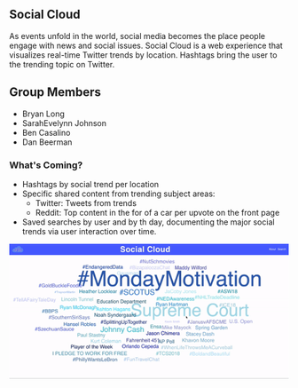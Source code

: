 ## Social Cloud

As events unfold in the world, social media becomes the place people engage with news and social issues. Social Cloud is a web experience that visualizes  real-time Twitter trends by location. Hashtags bring the user to the trending topic on Twitter.  

## Group Members
- Bryan Long
- SarahEvelynn Johnson
- Ben Casalino
- Dan Beerman


### What's Coming? 
- Hashtags by social trend per location
- Specific shared content from trending subject areas: 
  - Twitter: Tweets from trends
  - Reddit: Top content in the for of a car per upvote on the front page
- Saved searches by user and by th day, documenting the major social trends via user interaction over time. 

![Social Cloud Demo](https://github.com/BryanLong14/Social-Cloud-Frontend/blob/master/SocialCloudScreencast.gif)

